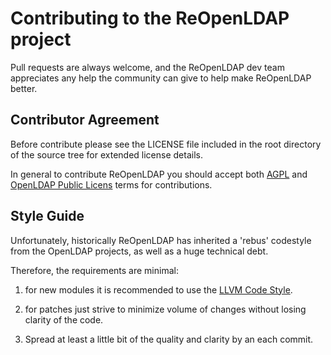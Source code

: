 Contributing to the ReOpenLDAP project
======================================

Pull requests are always welcome, and the ReOpenLDAP dev team
appreciates any help the community can give to help make
ReOpenLDAP better.


Contributor Agreement
---------------------

Before contribute please see the LICENSE file included in the
root directory of the source tree for extended license details.

In general to contribute ReOpenLDAP you should accept both [AGPL](https://en.wikipedia.org/wiki/GNU_Affero_General_Public_License)
and [OpenLDAP Public Licens](https://raw.github.com/leo-yuriev/ReOpenLDAP/master/LICENSE)
terms for contributions.


Style Guide
-----------

Unfortunately, historically ReOpenLDAP has inherited a 'rebus'
codestyle from the OpenLDAP projects, as well as a huge
technical debt.

Therefore, the requirements are minimal:

1) for new modules it is recommended to use the
   [LLVM Code Style](http://llvm.org/docs/CodingStandards.html).

2) for patches just strive to minimize volume of changes without
   losing clarity of the code.

3) Spread at least a little bit of the quality and clarity by an each commit.
